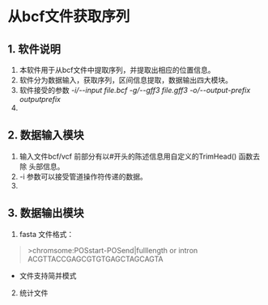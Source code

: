 # 从bcf文件获取序列
## 1. 软件说明
1. 本软件用于从bcf文件中提取序列，并提取出相应的位置信息。
2. 软件分为数据输入，获取序列，区间信息提取，数据输出四大模块。
3. 软件接受的参数 *-i/--input file.bcf -g/--gff3 file.gff3
   -o/--output-prefix outputprefix*
4. 

## 2. 数据输入模块
1. 输入文件bcf/vcf 前部分有以#开头的陈述信息用自定义的TrimHead() 函数去除
头部信息。
2. -i 参数可以接受管道操作符传递的数据。  
3.  


## 3. 数据输出模块
1. fasta 文件格式：  
> \>chromsome:POSstart-POSend|fulllength or intron
ACGTTACCGAGCGTGTGAGCTAGCAGTA  

   * 文件支持简并模式  
2. 统计文件
